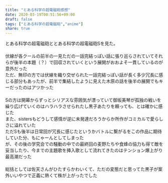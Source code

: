 ```yaml
---
title: "とある科学の超電磁砲感想"
date: 2020-03-19T00:51:56+09:00
draft: false
tags: ["とある科学の超電磁砲","anime"]
share: true
---
```

とある科学の超電磁砲ととある科学の超電磁砲Sを見た。  
　  
伏線が各クールの前半の一見ただの一話完結っぽい話に張り巡らされていてそれらが後半の本題（？）で回収されていくという展開がおおよそ一貫しているのが意外だった  
ただ、無印の方では伏線を織り交ぜられた一話完結っぽい話が長く多少冗長に感じる部分もあったが、前半で集結したように見えた木原の話を後半の展開でもキーだったのはアツかった  
　  
Sの方は開幕からずっとシリアスな雰囲気が漂っていて御坂美琴が孤独の戦いを繰り広げていくのはハラハラさせられたし黒子あたりを頼っても、とは確かに感じた  
また、sistersもどうして感情が逆に未発達だろうからか所作がコミカルで愛らしさに溢れていた  
ただSも後半は日常回が冗長に感じたというかバトルに繋がるをこの作品に期待していた分、もにゃーんとしてしまった  
が、その後の学究会での騒動の中での最終回の麦野たちや食蜂の協力も得て敵を妥当したり、今までの主題歌を挿入歌として流れてきたのはテンション爆上がり最高潮だった  
　  
総括としては佐天さんがひたすらかわいくて、ただの変態だと思ってた黒子が案外いいやつで正義に熱くて株が上がったでした